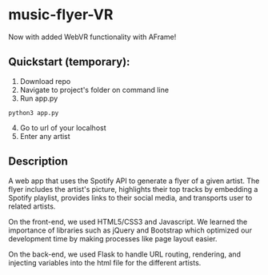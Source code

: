 # music-flyer-VR

 Now with added WebVR functionality with AFrame!

## Quickstart (temporary):
1. Download repo
2. Navigate to project's folder on command line
3. Run app.py
```
python3 app.py
```
4. Go to url of your localhost
5. Enter any artist

## Description
A web app that uses the Spotify API to generate a flyer of a given artist. The flyer includes the artist's picture, highlights their top tracks by embedding a Spotify playlist, provides links to their social media, and transports user to related artists. 

On the front-end, we used HTML5/CSS3 and Javascript. We learned the importance of libraries such as jQuery and Bootstrap which optimized our development time by making processes like page layout easier. 

On the back-end, we used Flask to handle URL routing, rendering, and injecting variables into the html file for the different artists.



